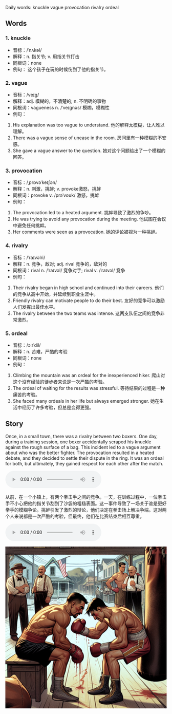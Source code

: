 Daily words: knuckle vague provocation rivalry ordeal

## Words
### 1. knuckle
- 音标：/ˈnʌkəl/ <span style="cursor: pointer;" onclick="document.getElementById('audio-player-1').play()"><i class="fas fa-volume-up"></i></span>
<audio id="audio-player-1" src="audios/words/knuckle.mp3" style="display:none;"></audio>
- 解释：n. 指关节; v. 用指关节打击
- 同根词：none
- 例句：
这个孩子在玩的时候伤到了他的指关节。

### 2. vague
- 音标：/veɪɡ/ <span style="cursor: pointer;" onclick="document.getElementById('audio-player-2').play()"><i class="fas fa-volume-up"></i></span>
<audio id="audio-player-2" src="audios/words/vague.mp3" style="display:none;"></audio>
- 解释：adj. 模糊的，不清楚的; n. 不明确的事物
- 同根词：vagueness n. /ˈveɪɡnəs/ 模糊，模糊性
- 例句：
1. His explanation was too vague to understand.
他的解释太模糊，让人难以理解。
2. There was a vague sense of unease in the room.
房间里有一种模糊的不安感。
3. She gave a vague answer to the question.
她对这个问题给出了一个模糊的回答。

### 3. provocation
- 音标：/ˌprɒvəˈkeɪʃən/ <span style="cursor: pointer;" onclick="document.getElementById('audio-player-3').play()"><i class="fas fa-volume-up"></i></span>
<audio id="audio-player-3" src="audios/words/provocation.mp3" style="display:none;"></audio>
- 解释：n. 刺激，挑衅; v. provoke激怒，挑衅
- 同根词：provoke v. /prəˈvoʊk/ 激怒，挑衅
- 例句：
1. The provocation led to a heated argument.
挑衅导致了激烈的争吵。
2. He was trying to avoid any provocation during the meeting.
他试图在会议中避免任何挑衅。
3. Her comments were seen as a provocation.
她的评论被视为一种挑衅。

### 4. rivalry
- 音标：/ˈraɪvəlri/ <span style="cursor: pointer;" onclick="document.getElementById('audio-player-4').play()"><i class="fas fa-volume-up"></i></span>
<audio id="audio-player-4" src="audios/words/rivalry.mp3" style="display:none;"></audio>
- 解释：n. 竞争，敌对; adj. rival 竞争的，敌对的
- 同根词：rival n. /ˈraɪvəl/ 竞争对手; rival v. /ˈraɪvəl/ 竞争
- 例句：
1. Their rivalry began in high school and continued into their careers.
他们的竞争从高中开始，并延续到职业生涯中。
2. Friendly rivalry can motivate people to do their best.
友好的竞争可以激励人们发挥出最佳水平。
3. The rivalry between the two teams was intense.
这两支队伍之间的竞争非常激烈。

### 5. ordeal
- 音标：/ɔːrˈdil/ <span style="cursor: pointer;" onclick="document.getElementById('audio-player-5').play()"><i class="fas fa-volume-up"></i></span>
<audio id="audio-player-5" src="audios/words/ordeal.mp3" style="display:none;"></audio>
- 解释：n. 苦难，严酷的考验
- 同根词：none
- 例句：
1. Climbing the mountain was an ordeal for the inexperienced hiker.
爬山对这个没有经验的徒步者来说是一次严酷的考验。
2. The ordeal of waiting for the results was stressful.
等待结果的过程是一种痛苦的考验。
3. She faced many ordeals in her life but always emerged stronger.
她在生活中经历了许多考验，但总是变得更强。

## Story
Once, in a small town, there was a rivalry between two boxers. One day, during a training session, one boxer accidentally scraped his knuckle against the rough surface of a bag. This incident led to a vague argument about who was the better fighter. The provocation resulted in a heated debate, and they decided to settle their dispute in the ring. It was an ordeal for both, but ultimately, they gained respect for each other after the match.

<audio controls>
  <source src="https://files.dwong.top/2024-09-05-english.mp3" type="audio/mpeg">
  你的浏览器不支持音频元素。
</audio>
  

从前，在一个小镇上，有两个拳击手之间的竞争。一天，在训练过程中，一位拳击手不小心把他的指关节刮到了沙袋的粗糙表面。这一事件导致了一场关于谁是更好拳手的模糊争论。挑衅引发了激烈的辩论，他们决定在拳击场上解决争端。这对两个人来说都是一次严酷的考验，但最终，他们在比赛结束后相互尊重。

<audio controls>
  <source src="https://files.dwong.top/2024-09-05-chinese.mp3" type="audio/mpeg">
  你的浏览器不支持音频元素。
</audio>
  

![story](./images/2024-09-05.png)

